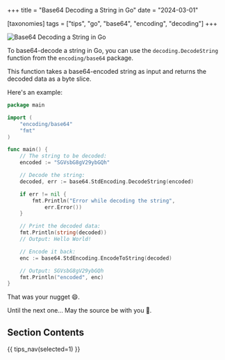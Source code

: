 +++
title = "Base64 Decoding a String in Go"
date = "2024-03-01"

[taxonomies]
tags = ["tips", "go", "base64", "encoding", "decoding"]
+++

![Base64 Decoding a String in Go](/images/size/w1200/2024/03/strings.png)

To base64-decode a string in Go, you can use the
`decoding.DecodeString` function from the `encoding/base64` package. 

This function takes a base64-encoded string as input and returns the decoded 
data as a byte slice.

Here's an example:

```go
package main

import (
    "encoding/base64"
    "fmt"
)

func main() {
    // The string to be decoded:
    encoded := "SGVsbG8gV29ybGQh"

    // Decode the string:
    decoded, err := base64.StdEncoding.DecodeString(encoded)

    if err != nil {
        fmt.Println("Error while decoding the string", 
            err.Error())
    }

    // Print the decoded data:
    fmt.Println(string(decoded))
    // Output: Hello World!

    // Encode it back:
    enc := base64.StdEncoding.EncodeToString(decoded)

    // Output: SGVsbG8gV29ybGQh
    fmt.Println("encoded", enc)
}
```

That was your nugget 😄.

Until the next one... May the source be with you 🦄.

## Section Contents

{{ tips_nav(selected=1) }}
